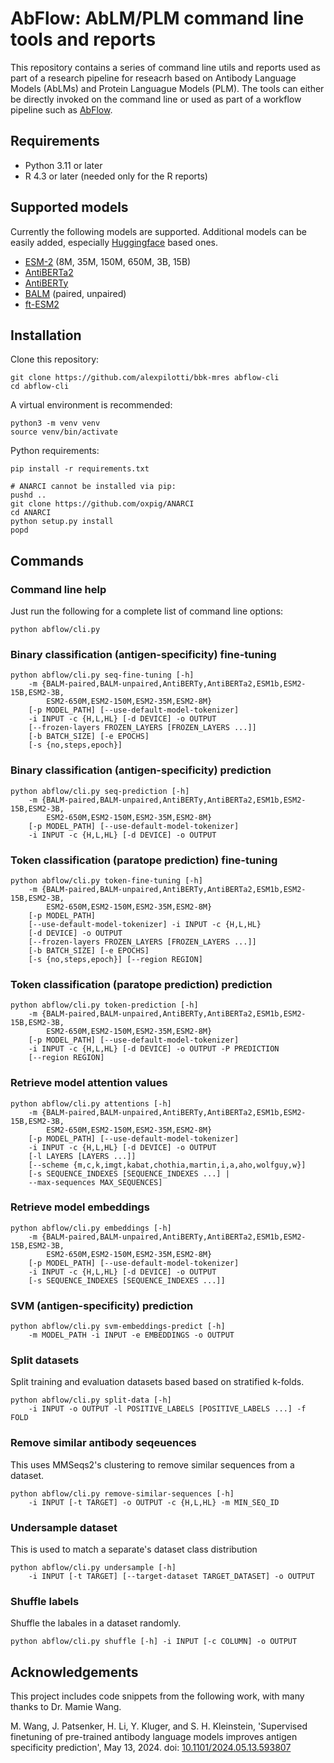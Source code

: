 # AbFlow: AbLM/PLM command line tools and reports

This repository contains a series of command line utils and reports used as
part of a research pipeline for reseacrh based on Antibody Language Models
(AbLMs) and Protein Languague Models (PLM). The tools can either be directly
invoked on the command line or used as part of a workflow pipeline such as
[AbFlow](https://github.com/alexpilotti/bbk_mres_airflow).

## Requirements

- Python 3.11 or later
- R 4.3 or later (needed only for the R reports)

## Supported models

Currently the following models are supported. Additional models can be easily
added, especially [Huggingface](https://huggingface.co/) based ones.

- [ESM-2](https://github.com/facebookresearch/esm) (8M, 35M, 150M, 650M, 3B,
  15B)
- [AntiBERTa2](https://huggingface.co/alchemab/antiberta2)
- [AntiBERTy](https://github.com/jeffreyruffolo/AntiBERTy)
- [BALM](https://github.com/brineylab/BALM-paper) (paired, unpaired)
- [ft-ESM2](https://github.com/brineylab/BALM-paper)

## Installation

Clone this repository:

```console
git clone https://github.com/alexpilotti/bbk-mres abflow-cli
cd abflow-cli
```

A virtual environment is recommended:

```console
python3 -m venv venv
source venv/bin/activate
```

Python requirements:

```console
pip install -r requirements.txt

# ANARCI cannot be installed via pip:
pushd ..
git clone https://github.com/oxpig/ANARCI
cd ANARCI
python setup.py install
popd
```

## Commands

### Command line help

Just run the following for a complete list of command line options:

```console
python abflow/cli.py
```

### Binary classification (antigen-specificity) fine-tuning

```console
python abflow/cli.py seq-fine-tuning [-h]
    -m {BALM-paired,BALM-unpaired,AntiBERTy,AntiBERTa2,ESM1b,ESM2-15B,ESM2-3B,
        ESM2-650M,ESM2-150M,ESM2-35M,ESM2-8M}
    [-p MODEL_PATH] [--use-default-model-tokenizer]
    -i INPUT -c {H,L,HL} [-d DEVICE] -o OUTPUT
    [--frozen-layers FROZEN_LAYERS [FROZEN_LAYERS ...]]
    [-b BATCH_SIZE] [-e EPOCHS]
    [-s {no,steps,epoch}]
```

### Binary classification (antigen-specificity) prediction

```console
python abflow/cli.py seq-prediction [-h]
    -m {BALM-paired,BALM-unpaired,AntiBERTy,AntiBERTa2,ESM1b,ESM2-15B,ESM2-3B,
        ESM2-650M,ESM2-150M,ESM2-35M,ESM2-8M}
    [-p MODEL_PATH] [--use-default-model-tokenizer]
    -i INPUT -c {H,L,HL} [-d DEVICE] -o OUTPUT
```

### Token classification (paratope prediction) fine-tuning

```console
python abflow/cli.py token-fine-tuning [-h]
    -m {BALM-paired,BALM-unpaired,AntiBERTy,AntiBERTa2,ESM1b,ESM2-15B,ESM2-3B,
        ESM2-650M,ESM2-150M,ESM2-35M,ESM2-8M}
    [-p MODEL_PATH]
    [--use-default-model-tokenizer] -i INPUT -c {H,L,HL}
    [-d DEVICE] -o OUTPUT
    [--frozen-layers FROZEN_LAYERS [FROZEN_LAYERS ...]]
    [-b BATCH_SIZE] [-e EPOCHS]
    [-s {no,steps,epoch}] [--region REGION]
```

### Token classification (paratope prediction) prediction

```console
python abflow/cli.py token-prediction [-h]
    -m {BALM-paired,BALM-unpaired,AntiBERTy,AntiBERTa2,ESM1b,ESM2-15B,ESM2-3B,
        ESM2-650M,ESM2-150M,ESM2-35M,ESM2-8M}
    [-p MODEL_PATH] [--use-default-model-tokenizer]
    -i INPUT -c {H,L,HL} [-d DEVICE] -o OUTPUT -P PREDICTION
    [--region REGION]
```

### Retrieve model attention values

```console
python abflow/cli.py attentions [-h]
    -m {BALM-paired,BALM-unpaired,AntiBERTy,AntiBERTa2,ESM1b,ESM2-15B,ESM2-3B,
        ESM2-650M,ESM2-150M,ESM2-35M,ESM2-8M}
    [-p MODEL_PATH] [--use-default-model-tokenizer]
    -i INPUT -c {H,L,HL} [-d DEVICE] -o OUTPUT
    [-l LAYERS [LAYERS ...]]
    [--scheme {m,c,k,imgt,kabat,chothia,martin,i,a,aho,wolfguy,w}]
    [-s SEQUENCE_INDEXES [SEQUENCE_INDEXES ...] |
    --max-sequences MAX_SEQUENCES]
```

### Retrieve model embeddings

```console
python abflow/cli.py embeddings [-h]
    -m {BALM-paired,BALM-unpaired,AntiBERTy,AntiBERTa2,ESM1b,ESM2-15B,ESM2-3B,
        ESM2-650M,ESM2-150M,ESM2-35M,ESM2-8M}
    [-p MODEL_PATH] [--use-default-model-tokenizer]
    -i INPUT -c {H,L,HL} [-d DEVICE] -o OUTPUT
    [-s SEQUENCE_INDEXES [SEQUENCE_INDEXES ...]]
```

### SVM (antigen-specificity) prediction

```console
python abflow/cli.py svm-embeddings-predict [-h]
    -m MODEL_PATH -i INPUT -e EMBEDDINGS -o OUTPUT
```

### Split datasets

Split training and evaluation datasets based based on stratified k-folds.

```console
python abflow/cli.py split-data [-h]
    -i INPUT -o OUTPUT -l POSITIVE_LABELS [POSITIVE_LABELS ...] -f FOLD
```

### Remove similar antibody seqeuences

This uses MMSeqs2's clustering to remove similar sequences from a dataset.

```console
python abflow/cli.py remove-similar-sequences [-h]
    -i INPUT [-t TARGET] -o OUTPUT -c {H,L,HL} -m MIN_SEQ_ID
```

### Undersample dataset

This is used to match a separate's dataset class distribution

```console
python abflow/cli.py undersample [-h]
    -i INPUT [-t TARGET] [--target-dataset TARGET_DATASET] -o OUTPUT
```

### Shuffle labels

Shuffle the labales in a dataset randomly.

```console
python abflow/cli.py shuffle [-h] -i INPUT [-c COLUMN] -o OUTPUT
```

## Acknowledgements

This project includes code snippets from the following work, with many thanks
to Dr. Mamie Wang.

M. Wang, J. Patsenker, H. Li, Y. Kluger, and S. H. Kleinstein, 'Supervised
finetuning of pre-trained antibody language models improves antigen specificity
prediction', May 13, 2024.
doi: [10.1101/2024.05.13.593807](https://www.biorxiv.org/content/10.1101/2024.05.13.593807v1)
